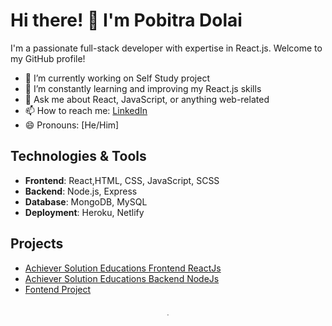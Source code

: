 # Hi there! 👋 I'm Pobitra Dolai

I'm a passionate full-stack developer with expertise in React.js. Welcome to my GitHub profile!

- 🔭 I’m currently working on Self Study project
- 🌱 I’m constantly learning and improving my React.js skills
- 💬 Ask me about React, JavaScript, or anything web-related
- 📫 How to reach me: [LinkedIn](https://www.linkedin.com/in/pobitra-dolai-214524289?utm_source=share&utm_campaign=share_via&utm_content=profile&utm_medium=android_app)
- 😄 Pronouns: [He/Him]

## Technologies & Tools
- **Frontend**: React,HTML, CSS, JavaScript, SCSS
- **Backend**: Node.js, Express
- **Database**: MongoDB, MySQL
- **Deployment**: Heroku, Netlify

## Projects
- [Achiever Solution Educations Frontend ReactJs](https://github.com/pobitradolai/fornt-end-achiver-real.git)
- [Achiever Solution Educations Backend NodeJs](https://github.com/pobitradolai/sqlconnection-achiver.git)
- [Fontend Project ](https://github.com/pobitradolai/case-study-pobitra)

##
<p align="center">
  <img src="https://i.pinimg.com/originals/20/c6/58/20c658e4c375268eed59d1c94b61059f.gif" alt="Image" width="4/2" />
</p>

